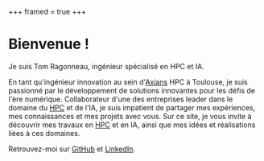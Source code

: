 +++
framed = true
+++

# Bienvenue !
 
Je suis Tom Ragonneau, ingénieur spécialisé en HPC et IA.

En tant qu'ingénieur innovation au sein d'[Axians](https://www.axians.fr) HPC à Toulouse, je suis passionné par le développement  de solutions innovantes pour les défis de l'ère numérique.
Collaborateur d'une des entreprises leader dans le domaine du [HPC](https://www.axians.fr/hpc/) et de l'IA, je suis impatient de partager mes expériences, mes connaissances et mes projets avec vous.
Sur ce site, je vous invite à découvrir mes travaux en [HPC](https://www.axians.fr/hpc/) et en IA, ainsi que mes idées et réalisations liées à ces domaines.

Retrouvez-moi sur [GitHub](https://github.com/ragonneau) et [LinkedIn](https://www.linkedin.com/in/tom-ragonneau/).
